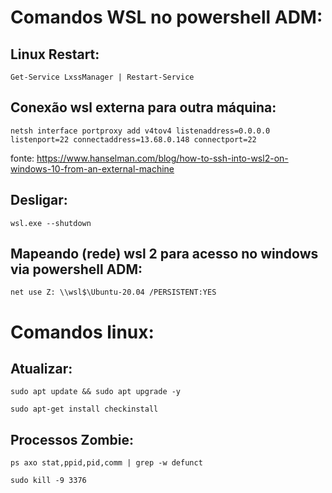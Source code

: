 # Comandos WSL no powershell ADM:

## Linux Restart:

`Get-Service LxssManager | Restart-Service`

## Conexão wsl externa para outra máquina:

`netsh interface portproxy add v4tov4 listenaddress=0.0.0.0 listenport=22 connectaddress=13.68.0.148 connectport=22`

fonte: https://www.hanselman.com/blog/how-to-ssh-into-wsl2-on-windows-10-from-an-external-machine

## Desligar:

`wsl.exe --shutdown`

## Mapeando (rede) wsl 2 para acesso no windows via powershell ADM:

`net use Z: \\wsl$\Ubuntu-20.04 /PERSISTENT:YES`

# Comandos linux:

## Atualizar:

`sudo apt update && sudo apt upgrade -y`

`sudo apt-get install checkinstall`

## Processos Zombie:

`ps axo stat,ppid,pid,comm | grep -w defunct`

`sudo kill -9 3376`


